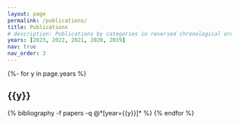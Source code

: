 ```yaml
---
layout: page
permalink: /publications/
title: Publications
# description: Publications by categories in reversed chronological order.  # generated by jekyll-scholar.
years: [2023, 2022, 2021, 2020, 2019]
nav: true
nav_order: 3
---
```

<!-- _pages/publications.md -->
<div class="publications">

{%- for y in page.years %}
  <h2 class="year">{{y}}</h2>
  {% bibliography -f papers -q @*[year={{y}}]* %}
{% endfor %}

</div>
